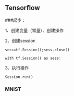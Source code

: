 ## Tensorflow

###起步：

1、创建变量（常量）、创建操作

2、创建session

`sess=tf.Session();sess.close()`

`with tf.Session() as sess:`

3、执行操作

`Session.run()`

### MNIST

